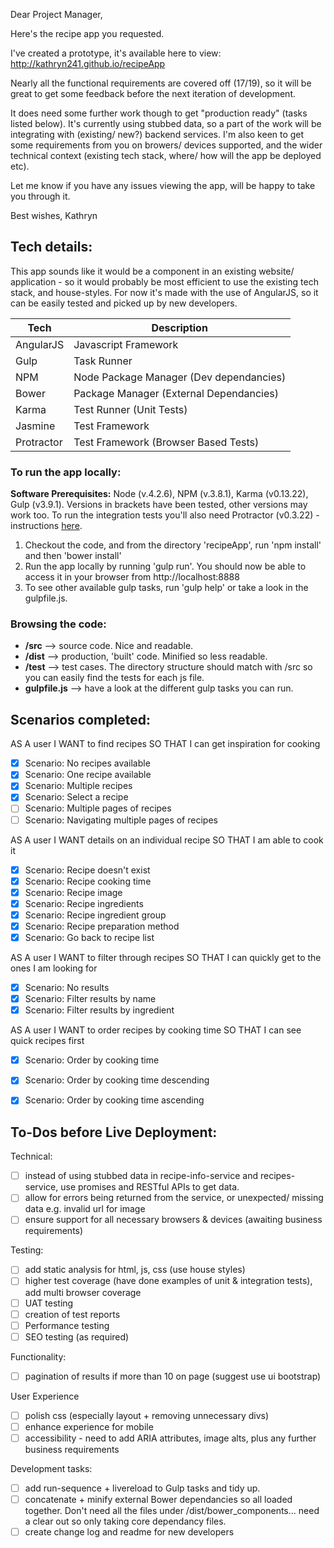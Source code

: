 Dear Project Manager,

Here's the recipe app you requested.

I've created a prototype, it's available here to view: http://kathryn241.github.io/recipeApp

Nearly all the functional requirements are covered off (17/19), so it will be great to get some feedback before the next iteration of development.

It does need some further work though to get "production ready" (tasks listed below). It's currently using stubbed data, so a part of the work will be integrating with (existing/ new?) backend services. I'm also keen to get some requirements from you on browers/ devices supported, and the wider technical context (existing tech stack, where/ how will the app be deployed etc).

Let me know if you have any issues viewing the app, will be happy to take you through it.

Best wishes,
Kathryn


## Tech details:
This app sounds like it would be a component in an existing website/ application - so it would probably be most efficient to use the existing tech stack, and house-styles. For now it's made with the use of AngularJS, so it can be easily tested and picked up by new developers.

Tech | Description
------------ | -------------
AngularJS | Javascript Framework
Gulp | Task Runner
NPM | Node Package Manager (Dev dependancies)
Bower | Package Manager (External Dependancies)
Karma | Test Runner (Unit Tests)
Jasmine | Test Framework
Protractor | Test Framework (Browser Based Tests)

### To run the app locally:
**Software Prerequisites:** Node (v.4.2.6), NPM (v.3.8.1), Karma (v0.13.22), Gulp (v3.9.1). Versions in brackets have been tested, other versions may work too. To run the integration tests you'll also need Protractor (v0.3.22) - instructions [here](http://angular.github.io/protractor/#/).
  1. Checkout the code, and from the directory 'recipeApp', run 'npm install' and then 'bower install'
  2. Run the app locally by running 'gulp run'. You should now be able to access it in your browser from http://localhost:8888
  3. To see other available gulp tasks, run 'gulp help' or take a look in the gulpfile.js.

### Browsing the code:
  * **/src** --> source code. Nice and readable. 
  * **/dist** --> production, 'built' code. Minified so less readable.
  * **/test** --> test cases. The directory structure should match with /src so you can easily find the tests for each js file.
  * **gulpfile.js** --> have a look at the different gulp tasks you can run.

## Scenarios completed:
AS A user I WANT to find recipes SO THAT I can get inspiration for cooking
- [x] Scenario: No recipes available
- [x] Scenario: One recipe available
- [x] Scenario: Multiple recipes
- [x] Scenario: Select a recipe
- [ ] Scenario: Multiple pages of recipes
- [ ] Scenario: Navigating multiple pages of recipes

AS A user I WANT details on an individual recipe SO THAT I am able to cook it
- [x]  Scenario: Recipe doesn't exist
- [x]  Scenario: Recipe cooking time
- [x]  Scenario: Recipe image
- [x]  Scenario: Recipe ingredients
- [x]  Scenario: Recipe ingredient group
- [x]  Scenario: Recipe preparation method
- [x]   Scenario: Go back to recipe list

AS A user I WANT to filter through recipes SO THAT I can quickly get to the ones I am looking for
- [x] Scenario: No results
- [x] Scenario: Filter results by name
- [x] Scenario: Filter results by ingredient

AS A user I WANT to order recipes by cooking time SO THAT I can see quick recipes first
- [x] Scenario: Order by cooking time
- [x] Scenario: Order by cooking time descending
- [x] Scenario: Order by cooking time ascending


## To-Dos before Live Deployment:
Technical:
- [ ] instead of using stubbed data in recipe-info-service and recipes-service, use promises and RESTful APIs to get data.
- [ ] allow for errors being returned from the service, or unexpected/ missing data e.g. invalid url for image
- [ ] ensure support for all necessary browsers & devices (awaiting business requirements)

Testing:
- [ ] add static analysis for html, js, css (use house styles)
- [ ] higher test coverage (have done examples of unit & integration tests), add multi browser coverage
- [ ] UAT testing
- [ ] creation of test reports
- [ ] Performance testing
- [ ] SEO testing (as required)

Functionality:
- [ ] pagination of results if more than 10 on page (suggest use ui bootstrap)

User Experience
- [ ] polish css (especially layout + removing unnecessary divs)
- [ ] enhance experience for mobile
- [ ] accessibility - need to add ARIA attributes, image alts, plus any further business requirements

Development tasks:
- [ ] add run-sequence + livereload to Gulp tasks and tidy up.
- [ ] concatenate + minify external Bower dependancies so all loaded together. Don't need all the files under /dist/bower_components... need a clear out so only taking core dependancy files.
- [ ] create change log and readme for new developers
